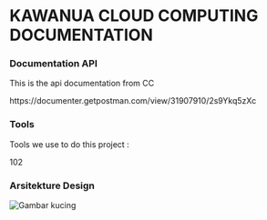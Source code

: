 <h1>KAWANUA CLOUD COMPUTING DOCUMENTATION</h1>
<h3>Documentation API </h3>
<P>This is the api documentation from CC</P>
https://documenter.getpostman.com/view/31907910/2s9Ykq5zXc

<h3>Tools </h3>
<p>Tools we use to do this project :</p>
<td>102</td>


<h3>Arsitekture Design </h3>
<img src="https://storage.googleapis.com/storage-user-kawanua/gcp%20kawanua.png" alt="Gambar kucing">


